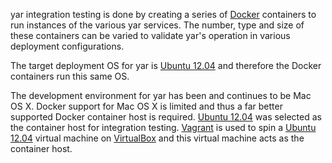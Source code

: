yar integration testing is done by creating a series of
[Docker](https://www.docker.io/) containers to run
instances of the various yar services. The number, type
and size of these containers can be varied to validate
yar's operation in various deployment configurations.

The target deployment OS for yar is
[Ubuntu 12.04](http://releases.ubuntu.com/12.04/)
and therefore the Docker containers run this same OS.

The development environment for yar has been and
continues to be Mac OS X. Docker support for Mac OS X
is limited and thus a far better supported Docker container
host is required. [Ubuntu 12.04](http://releases.ubuntu.com/12.04/)
was selected as the container host for integration testing.
[Vagrant](http://www.vagrantup.com/) is used to spin a
[Ubuntu 12.04](http://releases.ubuntu.com/12.04/) virtual machine
on [VirtualBox](https://www.virtualbox.org/) and
this virtual machine acts as the container host.

